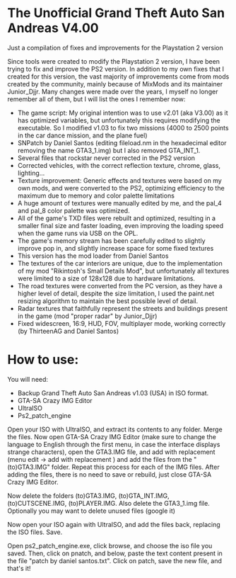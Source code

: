 
# The Unofficial Grand Theft Auto San Andreas V4.00
Just a compilation of fixes and improvements for the Playstation 2 version

Since tools were created to modify the Playstation 2 version, I have been trying to fix and improve the PS2 version. In addition to my own fixes that I created for this version, the vast majority of improvements come from mods created by the community, mainly because of MixMods and its maintainer Junior_Djjr. Many changes were made over the years, I myself no longer remember all of them, but I will list the ones I remember now:


- The game script: My original intention was to use v2.01 (aka V3.00) as it has optimized variables, but unfortunately this requires modifying the executable. So I modified v1.03 to fix two missions (4000 to 2500 points in the car dance mission, and the plane fuel)
- SNPatch by Daniel Santos (editing fileload.nm in the hexadecimal editor removing the name GTA3_1.img) but I also removed GTA_INT_1.
- Several files that rockstar never corrected in the PS2 version
- Corrected vehicles, with the correct reflection texture, chrome, glass, lighting...
- Texture improvement: Generic effects and textures were based on my own mods, and were converted to the PS2, optimizing efficiency to the maximum due to memory and color palette limitations
- A huge amount of textures were manually edited by me, and the pal_4 and pal_8 color palette was optimized.
- All of the game's TXD files were rebuilt and optimized, resulting in a smaller final size and faster loading, even improving the loading speed when the game runs via USB on the OPL.
- The game's memory stream has been carefully edited to slightly improve pop in, and slightly increase space for some fixed textures
- This version has the mod loader from Daniel Santos
- The textures of the car interiors are unique, due to the implementation of my mod "Rikintosh's Small Details Mod", but unfortunately all textures were limited to a size of 128x128 due to hardware limitations.
- The road textures were converted from the PC version, as they have a higher level of detail, despite the size limitation, I used the paint.net resizing algorithm to maintain the best possible level of detail.
- Radar textures that faithfully represent the streets and buildings present in the game (mod "proper radar" by Junior_Djjr)
- Fixed widescreen, 16:9, HUD, FOV, multiplayer mode, working correctly (by ThirteenAG and Daniel Santos)

# How to use:

You will need:

- Backup Grand Theft Auto San Andreas v1.03 (USA) in ISO format.
- GTA-SA Crazy IMG Editor
- UltraISO
- Ps2_patch_engine

Open your ISO with UltraISO, and extract its contents to any folder. Merge the files.
Now open GTA-SA Crazy IMG Editor (make sure to change the language to English through the first menu, in case the interface displays strange characters), open the GTA3.IMG file, and add with replacement (menu edit -> add with replacement ) and add the files from the "(to)GTA3.IMG" folder. Repeat this process for each of the IMG files. After adding the files, there is no need to save or rebuild, just close GTA-SA Crazy IMG Editor.

Now delete the folders (to)GTA3.IMG, (to)GTA_INT.IMG, (to)CUTSCENE.IMG, (to)PLAYER.IMG. Also delete the GTA3_1.img file. Optionally you may want to delete unused files (google it)

Now open your ISO again with UltraISO, and add the files back, replacing the ISO files. Save.

Open ps2_patch_engine.exe, click browse, and choose the iso file you saved. Then, click on pnatch, and below, paste the text content present in the file "patch by daniel santos.txt". Click on patch, save the new file, and that's it!

